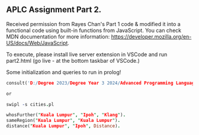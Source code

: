 ## APLC Assignment Part 2.

Received permission from Rayes Chan's Part 1 code & modified it into a functional code using built-in functions from JavaScript. You can check MDN documentation for more information: https://developer.mozilla.org/en-US/docs/Web/JavaScript.

To execute, please install live server extension in VSCode and run part2.html (go live - at the bottom taskbar of VSCode.)

Some initialization and queries to run in prolog!

```prolog
consult('D:/Degree 2023/Degree Year 3 2024/Advanced Programming Language Concepts/Assignment/part2/cities.pl').

or

swipl -s cities.pl

whosFurther("Kuala Lumpur", "Ipoh", "Klang").
sameRegion("Kuala Lumpur", "Kuala Lumpur").
distance("Kuala Lumpur", "Ipoh", Distance).

```
